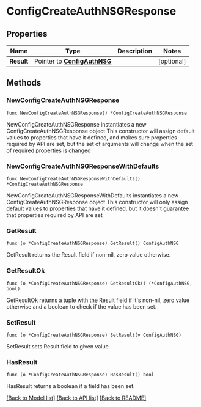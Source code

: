 # ConfigCreateAuthNSGResponse

## Properties

Name | Type | Description | Notes
------------ | ------------- | ------------- | -------------
**Result** | Pointer to [**ConfigAuthNSG**](ConfigAuthNSG.md) |  | [optional] 

## Methods

### NewConfigCreateAuthNSGResponse

`func NewConfigCreateAuthNSGResponse() *ConfigCreateAuthNSGResponse`

NewConfigCreateAuthNSGResponse instantiates a new ConfigCreateAuthNSGResponse object
This constructor will assign default values to properties that have it defined,
and makes sure properties required by API are set, but the set of arguments
will change when the set of required properties is changed

### NewConfigCreateAuthNSGResponseWithDefaults

`func NewConfigCreateAuthNSGResponseWithDefaults() *ConfigCreateAuthNSGResponse`

NewConfigCreateAuthNSGResponseWithDefaults instantiates a new ConfigCreateAuthNSGResponse object
This constructor will only assign default values to properties that have it defined,
but it doesn't guarantee that properties required by API are set

### GetResult

`func (o *ConfigCreateAuthNSGResponse) GetResult() ConfigAuthNSG`

GetResult returns the Result field if non-nil, zero value otherwise.

### GetResultOk

`func (o *ConfigCreateAuthNSGResponse) GetResultOk() (*ConfigAuthNSG, bool)`

GetResultOk returns a tuple with the Result field if it's non-nil, zero value otherwise
and a boolean to check if the value has been set.

### SetResult

`func (o *ConfigCreateAuthNSGResponse) SetResult(v ConfigAuthNSG)`

SetResult sets Result field to given value.

### HasResult

`func (o *ConfigCreateAuthNSGResponse) HasResult() bool`

HasResult returns a boolean if a field has been set.


[[Back to Model list]](../README.md#documentation-for-models) [[Back to API list]](../README.md#documentation-for-api-endpoints) [[Back to README]](../README.md)


